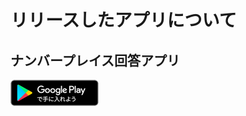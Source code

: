 # リリースしたアプリについて

## ナンバープレイス回答アプリ

<a href="https://play.google.com/store/apps/details?id=com.uu.set.numberplace">
  <img src="./images/btn_googleplay.png">
</a>
